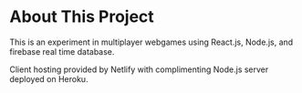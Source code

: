 # About This Project
This is an experiment in multiplayer webgames using React.js, Node.js, and firebase real time database.
&nbsp;

Client hosting provided by Netlify with complimenting Node.js server deployed on Heroku.